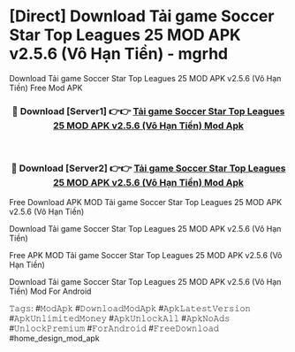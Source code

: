 # [Direct] Download Tải game Soccer Star Top Leagues 25 MOD APK v2.5.6 (Vô Hạn Tiền) - mgrhd
Download Tải game Soccer Star Top Leagues 25 MOD APK v2.5.6 (Vô Hạn Tiền) Free Mod APK

<div align="center">
<h3>🔴 Download [Server1] 👉👉 <a href="https://apk-comot.site?title=Tải_game_Soccer_Star_Top_Leagues_25_MOD_APK_v2.5.6_(Vô_Hạn_Tiền)">Tải game Soccer Star Top Leagues 25 MOD APK v2.5.6 (Vô Hạn Tiền) Mod Apk</a></h3><br>

<h3>🔴 Download [Server2] 👉👉 <a href="https://apk-comot.site?title=Tải_game_Soccer_Star_Top_Leagues_25_MOD_APK_v2.5.6_(Vô_Hạn_Tiền)">Tải game Soccer Star Top Leagues 25 MOD APK v2.5.6 (Vô Hạn Tiền) Mod Apk</a></h3>
</div>


Free Download APK MOD Tải game Soccer Star Top Leagues 25 MOD APK v2.5.6 (Vô Hạn Tiền)

Download Tải game Soccer Star Top Leagues 25 MOD APK v2.5.6 (Vô Hạn Tiền) 

Free APK MOD Tải game Soccer Star Top Leagues 25 MOD APK v2.5.6 (Vô Hạn Tiền) 

Download Tải game Soccer Star Top Leagues 25 MOD APK v2.5.6 (Vô Hạn Tiền) Mod For Android

𝚃𝚊𝚐𝚜: #𝙼𝚘𝚍𝙰𝚙𝚔 #𝙳𝚘𝚠𝚗𝚕𝚘𝚊𝚍𝙼𝚘𝚍𝙰𝚙𝚔 #𝙰𝚙𝚔𝙻𝚊𝚝𝚎𝚜𝚝𝚅𝚎𝚛𝚜𝚒𝚘𝚗 #𝙰𝚙𝚔𝚄𝚗𝚕𝚒𝚖𝚒𝚝𝚎𝚍𝙼𝚘𝚗𝚎𝚢 #𝙰𝚙𝚔𝚄𝚗𝚕𝚘𝚌𝚔𝙰𝚕𝚕 #𝙰𝚙𝚔𝙽𝚘𝙰𝚍𝚜 #𝚄𝚗𝚕𝚘𝚌𝚔𝙿𝚛𝚎𝚖𝚒𝚞𝚖 #𝙵𝚘𝚛𝙰𝚗𝚍𝚛𝚘𝚒𝚍 #𝙵𝚛𝚎𝚎𝙳𝚘𝚠𝚗𝚕𝚘𝚊𝚍 #home_design_mod_apk